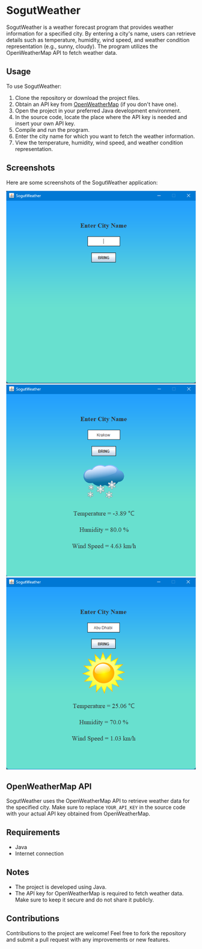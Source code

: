 # SogutWeather

SogutWeather is a weather forecast program that provides weather information for a specified city. By entering a city's name, users can retrieve details such as temperature, humidity, wind speed, and weather condition representation (e.g., sunny, cloudy). The program utilizes the OpenWeatherMap API to fetch weather data.

## Usage

To use SogutWeather:

1. Clone the repository or download the project files.
2. Obtain an API key from [OpenWeatherMap](https://openweathermap.org/api) (if you don't have one).
3. Open the project in your preferred Java development environment.
4. In the source code, locate the place where the API key is needed and insert your own API key.
5. Compile and run the program.
6. Enter the city name for which you want to fetch the weather information.
7. View the temperature, humidity, wind speed, and weather condition representation.

## Screenshots

Here are some screenshots of the SogutWeather application:

![Screenshot 1](Screenshots/screenshot1.png)
![Screenshot 2](Screenshots/screenshot2.png)
![Screenshot 3](Screenshots/screenshot3.png)
<!-- Add more screenshots if needed -->

## OpenWeatherMap API

SogutWeather uses the OpenWeatherMap API to retrieve weather data for the specified city. Make sure to replace `YOUR_API_KEY` in the source code with your actual API key obtained from OpenWeatherMap.

## Requirements

- Java
- Internet connection

## Notes

- The project is developed using Java.
- The API key for OpenWeatherMap is required to fetch weather data. Make sure to keep it secure and do not share it publicly.

## Contributions

Contributions to the project are welcome! Feel free to fork the repository and submit a pull request with any improvements or new features.
